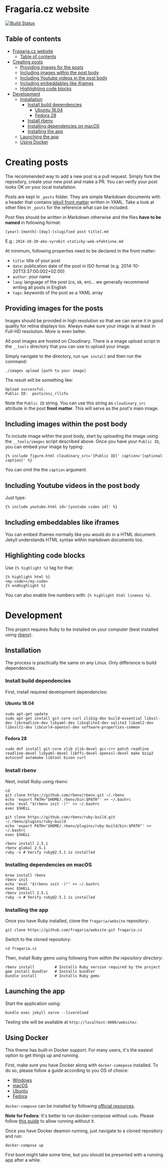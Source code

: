 # Fragaria.cz website

[![Build Status](https://travis-ci.org/fragaria/website.svg?branch=master)](https://travis-ci.org/fragaria/website)

## Table of contents

- [Fragaria.cz website](#fragariacz-website)
    - [Table of contents](#table-of-contents)
- [Creating posts](#creating-posts)
    - [Providing images for the posts](#providing-images-for-the-posts)
    - [Including images within the post body](#including-images-within-the-post-body)
    - [Including Youtube videos in the post body](#including-youtube-videos-in-the-post-body)
    - [Including embeddables like iframes](#including-embeddables-like-iframes)
    - [Highlighting code blocks](#highlighting-code-blocks)
- [Development](#development)
    - [Installation](#installation)
        - [Install build dependencies](#install-build-dependencies)
            - [Ubuntu 18.04](#ubuntu-1804)
            - [Fedora 28](#fedora-28)
        - [Install rbenv](#install-rbenv)
        - [Installing dependencies on macOS](#installing-dependencies-on-macos)
        - [Installing the app](#installing-the-app)
    - [Launching the app](#launching-the-app)
    - [Using Docker](#using-docker)

# Creating posts

The recommended way to add a new post is a pull request. Simply fork the
repository, create your new post and make a PR. You can verify your post
looks OK on your local installation.

Posts are kept in `_posts` folder. They are simple Markdown documents with
a header that contains [jekyll front matter](https://jekyllrb.com/docs/frontmatter/)
written in YAML. Take a look at other files in `_posts` for the reference
what can be included.

Post files should be written in Markdown otherwise and the files **have to be named**
in following format:

    [year]-[month]-[day]-[slugified post title].md

E.g.: `2014-10-20-ako-vyrobit-staticky-web-efektivne.md`

At minimum, following properties need to be declared in the front matter:

- `title`: title of your post
- `date`: publication date of the post in ISO format (e.g. 2014-10-20T13:37:00.002+02:00)
- `author`: your name
- `lang`: language of the post (cs, sk, en)... we generally recommend writing all posts in English
- `tags`: keywords of the post as a YAML array

## Providing images for the posts

Images should be provided in high resolution so that we can serve it in good
quality for retina displays too. Always make sure your image is at least in
Full-HD resolution. More is even better.

All post images are hosted on Cloudinary. There is a image upload script in
the `__tools` directory that you can use to upload your image.

Simply navigate to the directory, run `npm install` and then run the command:

    ./images upload [path to your image]

The result will be something like:

    Upload successful.
    Public ID:  posts/osi_rllzfu

Note the `Public ID` string. You can use this string as `cloudinary_src`
attribute in the post **front matter**. This will serve as the post's main
image.

## Including images within the post body

To include image within the post body, start by uploading the image using
the `__tools/images` script described above. Once you have your `Public ID`,
you can embed your image by typing:

    {% include figure.html cloudinary_src='[Public ID]' caption='[optional caption]' %}

You can omit the the `caption` argument.

## Including Youtube videos in the post body

Just type:

    {% include youtube.html id='[youtube video id]' %}

## Including embeddables like iframes

You can embed iframes normally like you would do in a HTML document. Jekyll
understands HTML syntax within markdown documents too.

## Highlighting code blocks

Use `{% highlight %}` tag for that:

    {% highlight html %}
    <my-code></my-code>
    {% endhighlight %}

You can also enable line numbers with: `{% highlight html linenos %}`.

# Development

This project requires Ruby to be installed on your computer (best installed
using [rbenv](https://github.com/rbenv/rbenv)).

## Installation

The process is practically the same on any Linux. Only difference is build dependencies.

### Install build dependencies

First, install required development dependencies:

#### Ubuntu 18.04


```
sudo apt-get update
sudo apt-get install git-core curl zlib1g-dev build-essential libssl-dev libreadline-dev libyaml-dev libsqlite3-dev sqlite3 libxml2-dev libxslt1-dev libcurl4-openssl-dev software-properties-common
```

#### Fedora 28

```
sudo dnf install git-core zlib zlib-devel gcc-c++ patch readline readline-devel libyaml-devel libffi-devel openssl-devel make bzip2 autoconf automake libtool bison curl
```

### Install rbenv

Next, install Ruby using rbenv:

```
cd
git clone https://github.com/rbenv/rbenv.git ~/.rbenv
echo 'export PATH="$HOME/.rbenv/bin:$PATH"' >> ~/.bashrc
echo 'eval "$(rbenv init -)"' >> ~/.bashrc
exec $SHELL

git clone https://github.com/rbenv/ruby-build.git ~/.rbenv/plugins/ruby-build
echo 'export PATH="$HOME/.rbenv/plugins/ruby-build/bin:$PATH"' >> ~/.bashrc
exec $SHELL

rbenv install 2.5.1
rbenv global 2.5.1
ruby -v # Verify ruby@2.5.1 is installed
```

### Installing dependencies on macOS

```
brew install rbenv
rbenv init
echo 'eval "$(rbenv init -)"' >> ~/.bashrc
exec $SHELL
rbenv install 2.5.1
ruby -v # Verify ruby@2.5.1 is installed
```

### Installing the app

Once you have Ruby installed, clone the `fragaria/website` repository:

```
git clone https://github.com/fragaria/website.git fragaria.cz
```

Switch to the cloned repository:

```
cd fragaria.cz
```

Then, install Ruby gems using following from *within the
repository directory*:

```
rbenv install         # Installs Ruby version required by the project
gem install bundler   # Installs bundler
bundle install        # Installs Ruby gems
```

## Launching the app

Start the application using:

```
bundle exec jekyll serve --livereload
```

Testing site will be available at `http://localhost:4000/website/`.

## Using Docker

This theme has built-in Docker support. For many users, it's the easiest option
to get things up and running.

First, make sure you have Docker along with `docker-comopose` installed. To do
so, please follow a guide according to you OS of choice:

* [Windows](https://docs.docker.com/docker-for-windows/install/)
* [macOS](https://docs.docker.com/docker-for-mac/install/)
* [Ubuntu](https://docs.docker.com/install/linux/docker-ce/ubuntu/)
* [Fedora](https://docs.docker.com/install/linux/docker-ce/fedora/)

`docker-compose` can be installed by following
[official resources](https://docs.docker.com/compose/install/).


**Note for Fedora**: It's better to run docker-compose without `sudo`. Please
follow [this guide](https://bluntinstrumentsoftesting.com/2016/12/03/run-docker-without-sudo-in-fedora-25/)
to allow running without it.

Once you have Docker deamon running, just navigate to a cloned repository and
run:

```
docker-compose up
```

First boot might take some time, but you should be presented with a running
app after a while.
